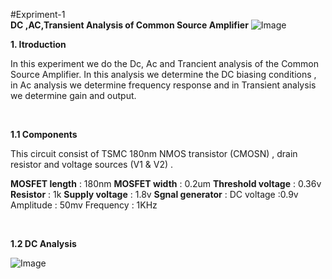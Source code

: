 #Expriment-1 <br>
**DC ,AC,Transient Analysis of Common Source Amplifier**
![Image](https://github.com/user-attachments/assets/f363849f-75ef-4d3e-a6c0-b0d83916ac4e)

**1. Itroduction**
<p>
  In this experiment we do the Dc, Ac and Trancient analysis of the Common Source Amplifier. In this analysis we determine the DC biasing conditions , in Ac analysis we determine frequency response and in Transient analysis we determine gain and output. 
</p> <br>

**1.1 Components**
<p>
  This circuit consist of TSMC 180nm NMOS transistor (CMOSN) , drain resistor and voltage sources (V1 & V2) . 
  
**MOSFET length** : 180nm
**MOSFET width** : 0.2um
**Threshold voltage** : 0.36v
**Resistor** : 1k
**Supply voltage** : 1.8v
**Sgnal generator** : 
DC voltage :0.9v
Amplitude : 50mv
Frequency : 1KHz
</p><br>

**1.2 DC Analysis**

![Image](https://github.com/user-attachments/assets/c8c32687-c936-4ae7-8a93-23f6c5b3d7b7)



